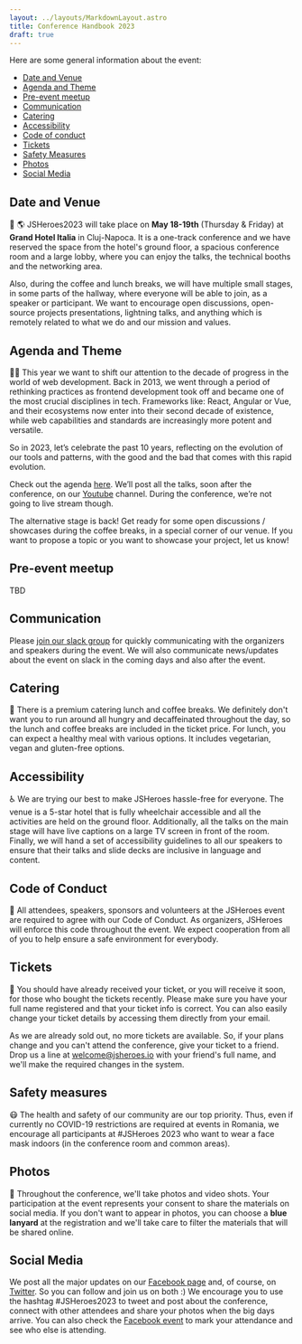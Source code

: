 ```yaml
---
layout: ../layouts/MarkdownLayout.astro
title: Conference Handbook 2023
draft: true
---
```

Here are some general information about the event:

- [Date and Venue](#date-and-venue)
- [Agenda and Theme](#agenda-and-theme)
- [Pre-event meetup](#pre-event-meetup)
- [Communication](#communication)
- [Catering](#catering)
- [Accessibility](#accessibility)
- [Code of conduct](#code-of-conduct)
- [Tickets](#tickets)
- [Safety Measures](#safety-measures)
- [Photos](#photos)
- [Social Media](#social-media)


## Date and Venue
📆 🌎
JSHeroes2023 will take place on <b>May 18-19th</b> (Thursday & Friday) at <b>Grand Hotel Italia</b> in Cluj-Napoca. It is a one-track conference and we have reserved the space from the hotel's ground floor, a spacious conference room and a large lobby, where you can enjoy the talks, the technical booths and the networking area.

Also, during the coffee and lunch breaks, we will have multiple small stages, in some parts of the hallway, where everyone will be able to join, as a speaker or participant. We want to encourage open discussions, open-source projects presentations, lightning talks, and anything which is remotely related to what we do and our mission and values.


## Agenda and Theme
📒✨
This year we want to shift our attention to the decade of progress in the world of web development. Back in 2013, we went through a period of rethinking practices as frontend development took off and became one of the most crucial disciplines in tech. Frameworks like: React, Angular or Vue, and their ecosystems now enter into their second decade of existence, while web capabilities and standards are increasingly more potent and versatile.

So in 2023, let’s celebrate the past 10 years, reflecting on the evolution of our tools and patterns, with the good and the bad that comes with this rapid evolution.

Check out the agenda [here](https://jsheroes.us13.list-manage.com/track/click?u=cddb62796e4d8e081f090ef4c&id=24bee74dcc&e=9ee7422b32). We’ll post all the talks, soon after the conference, on our [Youtube](https://jsheroes.us13.list-manage.com/track/click?u=cddb62796e4d8e081f090ef4c&id=1a58de3b8a&e=9ee7422b32) channel. During the conference, we’re not going to live stream though.

The alternative stage is back! Get ready for some open discussions / showcases during the coffee breaks, in a special corner of our venue. If you want to propose a topic or you want to showcase your project, let us know!


## Pre-event meetup 
TBD

## Communication
Please [join our slack group](https://join.slack.com/t/js-heroes/shared_invite/zt-7dyi0itf-V~8Z7BUJpFm9ymgHjUwf7A) for quickly communicating with the organizers and speakers during the event. We will also communicate news/updates about the event on slack in the coming days  and also after the event.

## Catering 
🍎
There is a premium catering lunch and coffee breaks. We definitely don't want you to run around all hungry and decaffeinated throughout the day, so the lunch and coffee breaks are included in the ticket price. For lunch, you can expect a healthy meal with various options. It includes vegetarian, vegan and gluten-free options.
 
## Accessibility   
♿
We are trying our best to make JSHeroes hassle-free for everyone. The venue is a 5-star hotel that is fully wheelchair accessible and all the activities are held on the ground floor. Additionally, all the talks on the main stage will have live captions on a large TV screen in front of the room. Finally, we will hand a set of accessibility guidelines to all our speakers to ensure that their talks and slide decks are inclusive in language and content.
 
##  Code of Conduct  
 🤝
All attendees, speakers, sponsors and volunteers at the JSHeroes event are required to agree with our Code of Conduct. As organizers, JSHeroes will enforce this code throughout the event. We expect cooperation from all of you to help ensure a safe environment for everybody.
 
## Tickets
🎫
You should have already received your ticket, or you will receive it soon, for those who bought the tickets recently. Please make sure you have your full name registered and that your ticket info is correct. You can also easily change your ticket details by accessing them directly from your email. 
 
As we are already sold out, no more tickets are available. So, if your plans change and you can't attend the conference, give your ticket to a friend. Drop us a line at welcome@jsheroes.io with your friend's full name, and we'll make the required changes in the system.
 
## Safety measures  
😷
The health and safety of our community are our top priority. Thus, even if currently no COVID-19 restrictions are required at events in Romania, we encourage all participants at #JSHeroes 2023 who want to wear a face mask indoors (in the conference room and common areas).


## Photos
📸 
Throughout the conference, we'll take photos and video shots. Your participation at the event represents your consent to share the materials on social media. If you don't want to appear in photos, you can choose a <b>blue lanyard</b> at the registration and we'll take care to filter the materials that will be shared online.


## Social Media
We post all the major updates on our [Facebook page](https://jsheroes.us13.list-manage.com/track/click?u=cddb62796e4d8e081f090ef4c&id=d0561fa577&e=9ee7422b32) and, of course, on [Twitter](https://jsheroes.us13.list-manage.com/track/click?u=cddb62796e4d8e081f090ef4c&id=8e9b0fca18&e=9ee7422b32). So you can follow and join us on both :) We encourage you to use the hashtag #JSHeroes2023 to tweet and post about the conference, connect with other attendees and share your photos when the big days arrive. You can also check the [Facebook event](https://jsheroes.us13.list-manage.com/track/click?u=cddb62796e4d8e081f090ef4c&id=05b8237c7c&e=9ee7422b32) to mark your attendance and see who else is attending.
